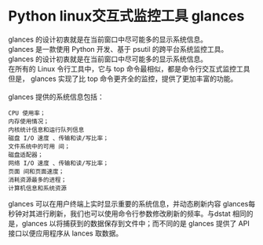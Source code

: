 # Python linux交互式监控工具 glances
glances 的设计初衷就是在当前窗口中尽可能多的显示系统信息。</br>
glances 是一款使用 Python 开发、基于 psutil 的跨平台系统监控工具。</br>
glances 的设计初衷就是在当前窗口中尽可能多的显示系统信息。</br>
在所有的 Linux 令行工具中，它与 top 命令最相似，都是命令行交互式监控工具 但是， glances 实现了比 top 命令更齐全的监控，提供了更加丰富的功能。</br>
</br>
glances 提供的系统信息包括：
```
CPU 使用率；
内存使用情况；
内核统计信息和运行队列信息
磁盘 I/O 速度 、传输和读/写比率；
文件系统中的可用 间；
磁盘适配器；
网络 I/O 速度 、传输和读/写比率；
页面 间和页面速度；
消耗资源最多的进程；
计算机信息和系统资源
```
glances 可以在用户终端上实时显示重要的系统信息，并动态刷新内容 glances每秒钟对其进行刷新，我们也可以使用命令行参数修改刷新的频率。与dstat 相同的是，glances 以将捕获到的数据保存到文件中；而不同的是 glances 提供了 API 接口以便应用程序从 lances 取数据。</br>
